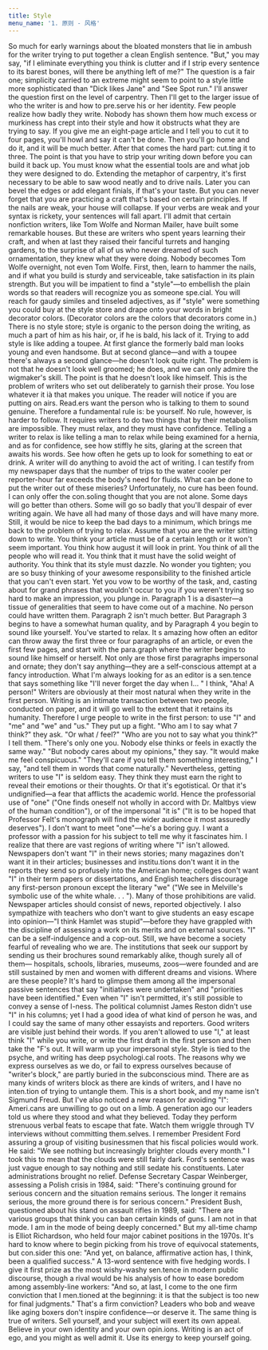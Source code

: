 ```yaml
---
title: Style
menu_name: '1. 原则 - 风格'
---
```


So much for early warnings about the bloated monsters that lie in ambush for the writer trying to put together a clean English sentence.
"But," you may say, "if I eliminate everything you think is clutter and if I strip every sentence to its barest bones, will there be anything left of me?" The question is a fair one; simplicity carried to an extreme might seem to point to a style little more sophisticated than "Dick likes Jane" and "See Spot run."
I'll answer the question first on the level of carpentry. Then I'll get to the larger issue of who the writer is and how to pre.serve his or her identity.
Few people realize how badly they write. Nobody has shown them how much excess or murkiness has crept into their style and how it obstructs what they are trying to say. If you give me an eight-page article and I tell you to cut it to four pages, you'll howl and say it can't be done. Then you'll go home and do it, and it will be much better. After that comes the hard part: cut.ting it to three.
The point is that you have to strip your writing down before you can build it back up. You must know what the essential tools are and what job they were designed to do. Extending the metaphor of carpentry, it's first necessary to be able to saw wood neatly and to drive nails. Later you can bevel the edges or add elegant finials, if that's your taste. But you can never forget that you are practicing a craft that's based on certain principles. If the nails are weak, your house will collapse. If your verbs are weak and your syntax is rickety, your sentences will fall apart.
I'll admit that certain nonfiction writers, like Tom Wolfe and Norman Mailer, have built some remarkable houses. But these are writers who spent years learning their craft, and when at last they raised their fanciful turrets and hanging gardens, to the surprise of all of us who never dreamed of such ornamentation, they knew what they were doing. Nobody becomes Tom Wolfe overnight, not even Tom Wolfe.
First, then, learn to hammer the nails, and if what you build is sturdy and serviceable, take satisfaction in its plain strength.
But you will be impatient to find a "style"—to embellish the plain words so that readers will recognize you as someone spe.cial. You will reach for gaudy similes and tinseled adjectives, as if "style" were something you could buy at the style store and drape onto your words in bright decorator colors. (Decorator colors are the colors that decorators come in.) There is no style store; style is organic to the person doing the writing, as much a part of him as his hair, or, if he is bald, his lack of it. Trying to add style is like adding a toupee. At first glance the formerly bald man looks young and even handsome. But at second glance—and with a toupee there's always a second glance—he doesn't look quite right. The problem is not that he doesn't look well groomed; he does, and we can only admire the wigmaker's skill. The point is that he doesn't look like himself.
This is the problem of writers who set out deliberately to garnish their prose. You lose whatever it ià that makes you unique. The reader will notice if you are putting on airs. Read.ers want the person who is talking to them to sound genuine. Therefore a fundamental rule is: be yourself.
No rule, however, is harder to follow. It requires writers to do two things that by their metabolism are impossible. They must relax, and they must have confidence.
Telling a writer to relax is like telling a man to relax while being examined for a hernia, and as for confidence, see how stiffly he sits, glaring at the screen that awaits his words. See how often he gets up to look for something to eat or drink. A writer will do anything to avoid the act of writing. I can testify from my newspaper days that the number of trips to the water cooler per reporter-hour far exceeds the body's need for fluids.
What can be done to put the writer out of these miseries? Unfortunately, no cure has been found. I can only offer the con.soling thought that you are not alone. Some days will go better than others. Some will go so badly that you'll despair of ever writing again. We have all had many of those days and will have many more.
Still, it would be nice to keep the bad days to a minimum, which brings me back to the problem of trying to relax.
Assume that you are the writer sitting down to write. You think your article must be of a certain length or it won't seem important. You think how august it will look in print. You think of all the people who will read it. You think that it must have the solid weight of authority. You think that its style must dazzle. No wonder you tighten; you are so busy thinking of your awesome responsibility to the finished article that you can't even start. Yet you vow to be worthy of the task, and, casting about for grand phrases that wouldn't occur to you if you weren't trying so hard to make an impression, you plunge in.
Paragraph 1 is a disaster—a tissue of generalities that seem to have come out of a machine. No person could have written them. Paragraph 2 isn't much better. But Paragraph 3 begins to have a somewhat human quality, and by Paragraph 4 you begin to sound like yourself. You've started to relax. It s amazing how often an editor can throw away the first three or four paragraphs of an article, or even the first few pages, and start with the para.graph where the writer begins to sound like himself or herself. Not only are those first paragraphs impersonal and ornate; they don't say anything—they are a self-conscious attempt at a fancy introduction. What I'm always looking for as an editor is a sen.tence that says something like "I'll never forget the day when I... " I think, "Aha! A person!"
Writers are obviously at their most natural when they write in the first person. Writing is an intimate transaction between two people, conducted on paper, and it will go well to the extent that it retains its humanity. Therefore I urge people to write in the first person: to use "I" and "me" and "we" and "us." They put up a fight.
"Who am I to say what 7 think?" they ask. "Or what / feel?"
"Who are you not to say what you think?" I tell them. "There's only one you. Nobody else thinks or feels in exactly the same way."
"But nobody cares about my opinions," they say. "It would make me feel conspicuous." "They'll care if you tell them something interesting," I say, "and tell them in words that come naturally."
Nevertheless, getting writers to use "I" is seldom easy. They think they must earn the right to reveal their emotions or their thoughts. Or that it's egotistical. Or that it's undignified—a fear that afflicts the academic world. Hence the professorial use of "one" ("One finds oneself not wholly in accord with Dr. Maltbys view of the human condition"), or of the impersonal "it is" ("It is to be hoped that Professor Felt's monograph will find the wider audience it most assuredly deserves"). I don't want to meet "one"—he's a boring guy. I want a professor with a passion for his subject to tell me why it fascinates him.
I realize that there are vast regions of writing where "I" isn't allowed. Newspapers don't want "I" in their news stories; many magazines don't want it in their articles; businesses and institu.tions don't want it in the reports they send so profusely into the American home; colleges don't want "I" in their term papers or dissertations, and English teachers discourage any first-person pronoun except the literary "we" ("We see in Melville's symbolic use of the white whale. . . "). Many of those prohibitions are valid. Newspaper articles should consist of news, reported objectively. I also sympathize with teachers who don't want to give students an easy escape into opinion—"I think Hamlet was stupid"—before they have grappled with the discipline of assessing a work on its merits and on external sources. "I" can be a self-indulgence and a cop-out.
Still, we have become a society fearful of revealing who we are. The institutions that seek our support by sending us their brochures sound remarkably alike, though surely all of them— hospitals, schools, libraries, museums, zoos—were founded and are still sustained by men and women with different dreams and visions. Where are these people? It's hard to glimpse them among all the impersonal passive sentences that say "initiatives were undertaken" and "priorities have been identified."
Even when "I" isn't permitted, it's still possible to convey a sense of I-ness. The political columnist James Reston didn't use "I" in his columns; yet I had a good idea of what kind of person he was, and I could say the same of many other essayists and reporters. Good writers are visible just behind their words. If you aren't allowed to use "I," at least think "I" while you write, or write the first draft in the first person and then take the "F's out. It will warm up your impersonal style.
Style is tied to the psyche, and writing has deep psychologi.cal roots. The reasons why we express ourselves as we do, or fail to express ourselves because of "writer's block," are partly buried in the subconscious mind. There are as many kinds of writers block as there are kinds of writers, and I have no inten.tion of trying to untangle them. This is a short book, and my name isn't Sigmund Freud.
But I've also noticed a new reason for avoiding "I": Ameri.cans are unwilling to go out on a limb. A generation ago our leaders told us where they stood and what they believed. Today they perform strenuous verbal feats to escape that fate. Watch them wriggle through TV interviews without committing them.selves. I remember President Ford assuring a group of visiting businessmen that his fiscal policies would work. He said: "We see nothing but increasingly brighter clouds every month." I took this to mean that the clouds were still fairly dark. Ford's sentence was just vague enough to say nothing and still sedate his constituents.
Later administrations brought no relief. Defense Secretary Caspar Weinberger, assessing a Polish crisis in 1984, said: "There's continuing ground for serious concern and the situation remains serious. The longer it remains serious, the more ground there is for serious concern." President Bush, questioned about his stand on assault rifles in 1989, said: "There are various groups that think you can ban certain kinds of guns. I am not in that mode. I am in the mode of being deeply concerned."
But my all-time champ is Elliot Richardson, who held four major cabinet positions in the 1970s. It's hard to know where to begin picking from his trove of equivocal statements, but con.sider this one: "And yet, on balance, affirmative action has, I think, been a qualified success." A 13-word sentence with five hedging words. I give it first prize as the most wishy-washy sen.tence in modern public discourse, though a rival would be his analysis of how to ease boredom among assembly-line workers: "And so, at last, I come to the one firm conviction that I men.tioned at the beginning: it is that the subject is too new for final judgments."
That's a firm conviction? Leaders who bob and weave like aging boxers don't inspire confidence—or deserve it. The same thing is true of writers. Sell yourself, and your subject will exert its own appeal. Believe in your own identity and your own opin.ions. Writing is an act of ego, and you might as well admit it. Use its energy to keep yourself going.
